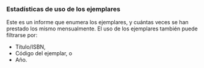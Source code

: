 ### Estadísticas de uso de los ejemplares

Este es un informe que enumera los ejemplares, y cuántas veces se han prestado los mismo mensualmente. El uso de los ejemplares también puede filtrarse por:
- Título/ISBN,
- Código del ejemplar, o
- Año.